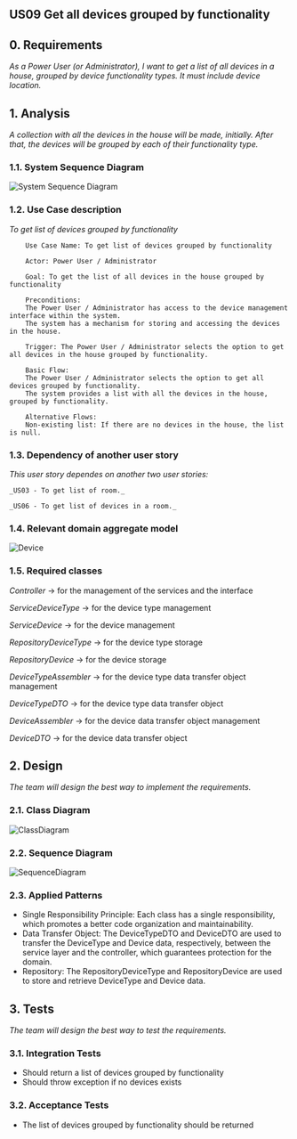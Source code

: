 ## US09 Get all devices grouped by functionality

## 0. Requirements
_As a Power User (or Administrator), I want to get a list of all devices in a house, grouped by device functionality types.
It must include device location._

## 1. Analysis
_A collection with all the devices in the house will be made, initially. After that, the devices will be grouped by each of their functionality type._

### 1.1. System Sequence Diagram
![System Sequence Diagram](https://github.com/Departamento-de-Engenharia-Informatica/2023-2024-switch-dev-project-assignment-grupo-1/blob/main/docs/ooa/systemSequenceDiagram/US09GetAllDevicesGroupedByFunctionality.png)

### 1.2. Use Case description
_To get list of devices grouped by functionality_
    
        Use Case Name: To get list of devices grouped by functionality
    
        Actor: Power User / Administrator
    
        Goal: To get the list of all devices in the house grouped by functionality
    
        Preconditions:
        The Power User / Administrator has access to the device management interface within the system.
        The system has a mechanism for storing and accessing the devices in the house.

        Trigger: The Power User / Administrator selects the option to get all devices in the house grouped by functionality.
    
        Basic Flow:
        The Power User / Administrator selects the option to get all devices grouped by functionality.
        The system provides a list with all the devices in the house, grouped by functionality.
    
        Alternative Flows:
        Non-existing list: If there are no devices in the house, the list is null.

### 1.3. Dependency of another user story
_This user story dependes on another two user stories:_

    _US03 - To get list of room._

    _US06 - To get list of devices in a room._

### 1.4. Relevant domain aggregate model 
![Device](https://github.com/Departamento-de-Engenharia-Informatica/2023-2024-switch-dev-project-assignment-grupo-1/blob/d4d86161ae4fb96ee7daa42a58395cddec6f2ca4/docs/ooa/agreggateModels/Device.png)

### 1.5. Required classes
_Controller_ -> for the management of the services and the interface

_ServiceDeviceType_ -> for the device type management

_ServiceDevice_ -> for the device management

_RepositoryDeviceType_ -> for the device type storage

_RepositoryDevice_ -> for the device storage

_DeviceTypeAssembler_ -> for the device type data transfer object management

_DeviceTypeDTO_ -> for the device type data transfer object

_DeviceAssembler_ -> for the device data transfer object management

_DeviceDTO_ -> for the device data transfer object


## 2. Design
_The team will design the best way to implement the requirements._
### 2.1. Class Diagram
![ClassDiagram](https://github.com/Departamento-de-Engenharia-Informatica/2023-2024-switch-dev-project-assignment-grupo-1/blob/d4d86161ae4fb96ee7daa42a58395cddec6f2ca4/docs/ood/classDiagram/US09GetAllDevicesGroupedByFunctionality.png)
### 2.2. Sequence Diagram
![SequenceDiagram](https://github.com/Departamento-de-Engenharia-Informatica/2023-2024-switch-dev-project-assignment-grupo-1/blob/d4d86161ae4fb96ee7daa42a58395cddec6f2ca4/docs/ood/sequenceDiagram/US09GetAllDevicesGroupedByFunctionality.png)
### 2.3. Applied Patterns
- Single Responsibility Principle: Each class has a single responsibility, which promotes a better code organization 
and maintainability.
- Data Transfer Object: The DeviceTypeDTO and DeviceDTO are used to transfer the DeviceType and Device 
data, respectively, between the service layer and the controller, which guarantees protection for the domain.
- Repository: The RepositoryDeviceType and RepositoryDevice are used to store and retrieve DeviceType and Device data.

## 3. Tests
_The team will design the best way to test the requirements._
### 3.1. Integration Tests
- Should return a list of devices grouped by functionality
- Should throw exception if no devices exists

### 3.2. Acceptance Tests
- The list of devices grouped by functionality should be returned